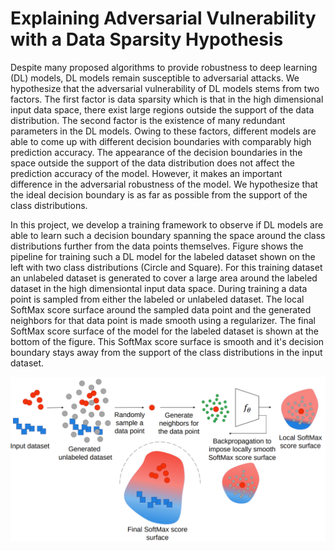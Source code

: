 # Explaining Adversarial Vulnerability with a Data Sparsity Hypothesis

Despite many proposed algorithms to provide robustness to deep learning (DL) models, DL models remain susceptible to adversarial attacks. We hypothesize that the adversarial vulnerability of DL models stems from two factors. The first factor is data sparsity which is that in the high dimensional input data space, there exist large regions outside the support of the data distribution. The second factor is the existence of many redundant parameters in the DL models. Owing to these factors, different models are able to come up with different decision boundaries with comparably high prediction accuracy. The appearance of the decision boundaries in the space outside the support of the data distribution does not affect the prediction accuracy of the model. However, it makes an important difference in the adversarial robustness of the model. We hypothesize that the ideal decision boundary is as far as possible from the support of the class distributions.

In this project, we develop a training framework to observe if DL models are able to learn such a decision boundary spanning the space around the class distributions further from the data points themselves. Figure shows the pipeline for training such a DL model for the labeled dataset shown on the left with two class distributions (Circle and Square). For this training dataset an unlabeled dataset is generated to cover a large area around the labeled dataset in the high dimensiontal input data space. During training a data point is sampled from either the labeled or unlabeled dataset. The local SoftMax score surface around the sampled data point and the generated neighbors for that data point is made smooth using a regularizer. The final SoftMax score surface of the model for the labeled dataset is shown at the bottom of the figure. This SoftMax score surface is smooth and it's decision boundary stays away from the support of the class distributions in the input dataset. 

<p align="center">
<img src="TrainingFramework.png" width=600>
 </p>




